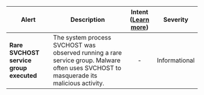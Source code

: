 |Alert|Description|Intent ([Learn more](#intentions))|Severity|
|----|----|:----:|--|
|**Rare SVCHOST service group executed**|The system process SVCHOST was observed running a rare service group. Malware often uses SVCHOST to masquerade its malicious activity.|-|Informational|
